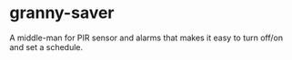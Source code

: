 # granny-saver
A middle-man for PIR sensor and alarms that makes it easy to turn off/on and set a schedule.
